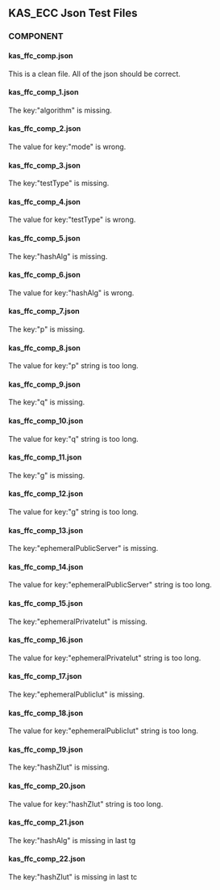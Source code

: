 ## KAS\_ECC Json Test Files

### COMPONENT

#### kas\_ffc\_comp.json
This is a clean file. All of the json should be correct.

#### kas\_ffc\_comp\_1.json
The key:"algorithm" is missing.

#### kas\_ffc\_comp\_2.json
The value for key:"mode" is wrong.

#### kas\_ffc\_comp\_3.json
The key:"testType" is missing.

#### kas\_ffc\_comp\_4.json
The value for key:"testType" is wrong.

#### kas\_ffc\_comp\_5.json
The key:"hashAlg" is missing.

#### kas\_ffc\_comp\_6.json
The value for key:"hashAlg" is wrong.

#### kas\_ffc\_comp\_7.json
The key:"p" is missing.

#### kas\_ffc\_comp\_8.json
The value for key:"p" string is too long.

#### kas\_ffc\_comp\_9.json
The key:"q" is missing.

#### kas\_ffc\_comp\_10.json
The value for key:"q" string is too long.

#### kas\_ffc\_comp\_11.json
The key:"g" is missing.

#### kas\_ffc\_comp\_12.json
The value for key:"g" string is too long.

#### kas\_ffc\_comp\_13.json
The key:"ephemeralPublicServer" is missing.

#### kas\_ffc\_comp\_14.json
The value for key:"ephemeralPublicServer" string is too long.

#### kas\_ffc\_comp\_15.json
The key:"ephemeralPrivateIut" is missing.

#### kas\_ffc\_comp\_16.json
The value for key:"ephemeralPrivateIut" string is too long.

#### kas\_ffc\_comp\_17.json
The key:"ephemeralPublicIut" is missing.

#### kas\_ffc\_comp\_18.json
The value for key:"ephemeralPublicIut" string is too long.

#### kas\_ffc\_comp\_19.json
The key:"hashZIut" is missing.

#### kas\_ffc\_comp\_20.json
The value for key:"hashZIut" string is too long.

#### kas\_ffc\_comp\_21.json
The key:"hashAlg" is missing in last tg

#### kas\_ffc\_comp\_22.json
The key:"hashZIut" is missing in last tc
